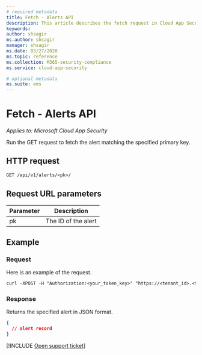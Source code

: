 ```yaml
---
# required metadata
title: Fetch - Alerts API
description: This article describes the fetch request in Cloud App Security's Alerts API.
keywords:
author: shsagir
ms.author: shsagir
manager: shsagir
ms.date: 03/27/2020
ms.topic: reference
ms.collection: M365-security-compliance
ms.service: cloud-app-security

# optional metadata
ms.suite: ems
---
```

# Fetch - Alerts API

*Applies to: Microsoft Cloud App Security*

Run the GET request to fetch the alert matching the specified primary key.

## HTTP request

```rest
GET /api/v1/alerts/<pk>/
```

## Request URL parameters

| Parameter | Description |
| --- | --- |
| pk | The ID of the alert |

## Example

### Request

Here is an example of the request.

```rest
curl -XPOST -H "Authorization:<your_token_key>" "https://<tenant_id>.<tenant_region>.contoso.com/api/v1/alerts/<pk>/"
```

### Response

Returns the specified alert in JSON format.

```json
{
  // alert record
}
```

[!INCLUDE [Open support ticket](includes/support.md)]
